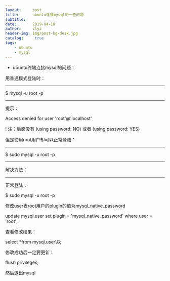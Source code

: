 ```yaml
---
layout:     post
title:      ubuntu连接mysql的一些问题
subtitle:   
date:       2019-04-10
author:     clyz
header-img: img/post-bg-desk.jpg
catalog: 	 true
tags:
    - ubuntu
    - mysql
---
```


- ubuntu终端连接mysql的问题：

用普通模式登陆时：

***

$ mysql -u root -p

***

提示：

Access denied for user 'root'@'localhost'

! 注：后面没有 (using password: NO) 或者  (using password: YES)

但是使用root用户却可以正常登陆：

***

$ sudo mysql -u root -p

***

解决方法：

***

正常登陆：

$ sudo mysql -u root -p

修改user表root用户的plugin的值为mysql_native_password

update mysql.user set plugin = 'mysql_native_password' where user = 'root';

查看修改结果：

select *from mysql.user\G;

修改成功后一定要更新：

flush privileges;

然后退出mysql

